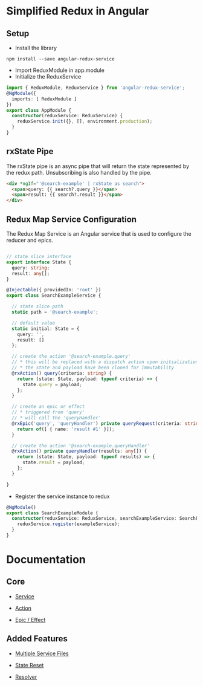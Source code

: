 # Simplified Redux in Angular

## Setup

* Install the library 
```
npm install --save angular-redux-service
```

* Import ReduxModule in app.module
* Initialize the ReduxService

```typescript
import { ReduxModule, ReduxService } from 'angular-redux-service';
@NgModule({
  imports: [ ReduxModule ]
})
export class AppModule { 
  constructor(reduxService: ReduxService) {
    reduxService.init({}, [], environment.production);
  }
}
```

## rxState Pipe

The rxState pipe is an async pipe that will return the state represented by the redux path. Unsubscribing is also handled by the pipe.

```html
<div *ngIf="'@search-example' | rxState as search">
  <span>query: {{ search?.query }}</span>
  <span>result: {{ search?.result }}</span>
</div>
```

## Redux Map Service Configuration

The Redux Map Service is an Angular service that is used to configure the reducer and epics.

```typescript

// state slice interface
export interface State {
  query: string;
  result: any[];
}

@Injectable({ providedIn: 'root' })
export class SearchExampleService {

  // state slice path
  static path = '@search-example';

  // default value
  static initial: State = {
    query: '',
    result: []
  };

  // create the action '@search-example.query'
  // * this will be replaced with a dispatch action upon initialization
  // * the state and payload have been cloned for immutability
  @rxAction() query(criteria: string) {
    return (state: State, payload: typeof criteria) => {
      state.query = payload;
    };
  }

  // create an epic or effect
  // * triggered from 'query'
  // * will call the 'queryHandler' 
  @rxEpic('query', 'queryHandler') private queryRequest(criteria: string) {
    return of([ { name: 'result #1' }]);
  }

  // create the action '@search-example.queryHandler'
  @rxAction() private queryHandler(results: any[]) {
    return (state: State, payload: typeof results) => {
      state.result = payload;
    };
  }

}
```

* Register the service instance to redux

```typescript
@NgModule()
export class SearchExampleModule {
  constructor(reduxService: ReduxService, searchExampleService: SearchExampleService){
    reduxService.register(exampleService);
  }
}
```

# Documentation

## Core
* [Service](https://github.com/tagpi/angular-redux-services/blob/master/doc/service.md)

* [Action](https://github.com/tagpi/angular-redux-services/blob/master/doc/action.md)

* [Epic / Effect](https://github.com/tagpi/angular-redux-services/blob/master/doc/epic.md)

## Added Features
* [Multiple Service Files](https://github.com/tagpi/angular-redux-services/blob/master/doc/multiple-service.md)

* [State Reset](https://github.com/tagpi/angular-redux-services/blob/master/doc/reset.md)

* [Resolver](https://github.com/tagpi/angular-redux-services/blob/master/doc/resolver.md)